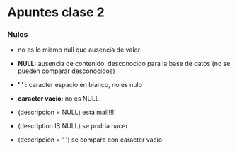 # Apuntes clase 2

### Nulos

- no es lo mismo null que ausencia de valor
- **NULL:** ausencia de contenido, desconocido para la base de datos (no se pueden comparar desconocidos)
- **' ' :** caracter espacio en blanco, no es nulo
- **caracter vacio:** no es NULL

- (descripcion = NULL) esta mal!!!!!
- (description IS NULL) se podria hacer
- (descripcion = ' ') se compara con caracter vacio


